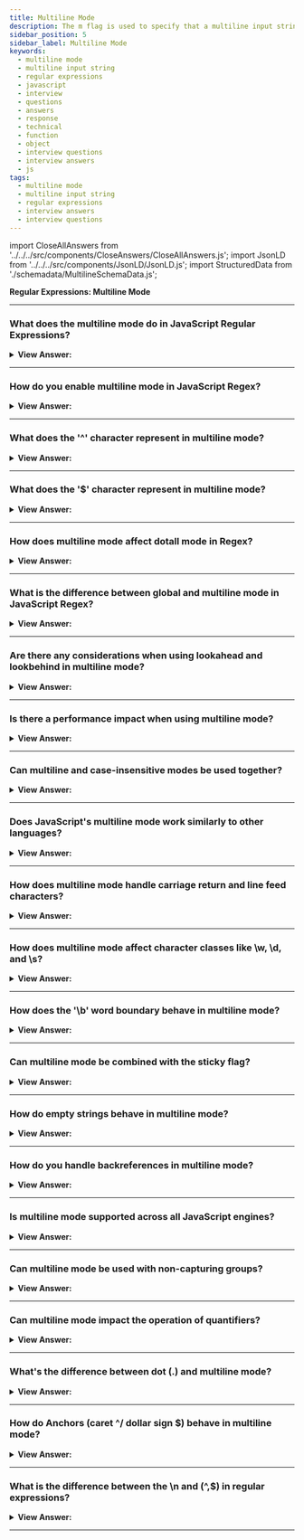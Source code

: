```yaml
---
title: Multiline Mode
description: The m flag is used to specify that a multiline input string should be treated as multiple lines. Regular Expressions Interview Questions
sidebar_position: 5
sidebar_label: Multiline Mode
keywords:
  - multiline mode
  - multiline input string
  - regular expressions
  - javascript
  - interview
  - questions
  - answers
  - response
  - technical
  - function
  - object
  - interview questions
  - interview answers
  - js
tags:
  - multiline mode
  - multiline input string
  - regular expressions
  - interview answers
  - interview questions
---
```


import CloseAllAnswers from '../../../src/components/CloseAnswers/CloseAllAnswers.js';
import JsonLD from '../../../src/components/JsonLD/JsonLD.js';
import StructuredData from './schemadata/MultilineSchemaData.js';

<JsonLD data={StructuredData} />

<head>
  <title>Multiline Mode | Regular Expressions Interview Questions</title>
</head>

**Regular Expressions: Multiline Mode**

<CloseAllAnswers />

---

### What does the multiline mode do in JavaScript Regular Expressions?

<details>
  <summary><strong>View Answer:</strong></summary>
  <div>
  <div><strong>Interview Response:</strong> The 'm' flag in regular expressions, also known as multiline mode, modifies the behavior of '^' and '$' to match the start and end of each line within a string, rather than the entire string.
    </div><br />
  <div><strong className="codeExample">Code Example:</strong><br /><br />

  <div></div>

Here's a simple JavaScript example using the 'm' flag in a regular expression:

```javascript
let str = `First line
Second line
Third line`;

let regex = /^Second.*$/m;

let match = str.match(regex);

console.log(match);  // This will output: ['Second line']
```

In this example, we use the 'm' flag with the `^Second.*$` regex to find 'Second line' at the start of a line in the multiline string. Without the 'm' flag, this would not match anything as 'Second line' is not at the start of the entire string.

  </div>
  </div>
</details>

---

### How do you enable multiline mode in JavaScript Regex?

<details>
  <summary><strong>View Answer:</strong></summary>
  <div>
  <div><strong>Interview Response:</strong> In JavaScript, multiline mode is enabled in regular expressions by appending an 'm' flag after the pattern, like this: `/pattern/m`. It allows '^' and '$' to match the start and end of each line.
  </div>
  </div>
</details>

---

### What does the '^' character represent in multiline mode?

<details>
  <summary><strong>View Answer:</strong></summary>
  <div>
  <div><strong>Interview Response:</strong> In multiline mode, the '^' character represents the start of the string and the start of each line within the string, occurring after every newline ('\n').
  </div><br />
  <div><strong className="codeExample">Code Example:</strong><br /><br />

  <div></div>

```js
let str = "apple\nbanana\napple";

let regexWithM = /^apple$/gm;
console.log(str.match(regexWithM)); 
// Outputs: [ 'apple', 'apple' ] (With "m" flag)
```

  </div>
  </div>
</details>

---

### What does the '$' character represent in multiline mode?

<details>
  <summary><strong>View Answer:</strong></summary>
  <div>
  <div><strong>Interview Response:</strong> In multiline mode, the '$' character represents the end of the string and the end of each line within the string, occurring before every newline ('\n').
  </div><br />
  <div><strong className="codeExample">Code Example:</strong><br /><br />

  <div></div>

```javascript
let str = "Hello, world!\nHello, javascript!\nHello, multiverse!";

let regex = /Hello, \w+!$/gm;

console.log(str.match(regex));
// Outputs: [ 'Hello, world!', 'Hello, javascript!', 'Hello, multiverse!' ]
```

In this example, the regular expression `/Hello, \w+!$/gm` matches any line that ends with a pattern "Hello, [word]!". The `g` flag makes it match globally, and the `m` flag allows `$` to match the end of each line. It matches all three lines in the string.

  </div>
  </div>
</details>

---

### How does multiline mode affect dotall mode in Regex?

<details>
  <summary><strong>View Answer:</strong></summary>
  <div>
  <div><strong>Interview Response:</strong> Multiline and dotall modes are independent in regex. Multiline mode affects '^' and '$' anchors, while dotall (enabled with 's' flag) makes '.' match any character including newline. They can be used together as needed.
  </div><br />
  <div><strong className="codeExample">Code Example:</strong><br /><br />

  <div></div>

Here's an example of using both multiline and dotall modes in JavaScript:

```javascript
let str = `First line
Second line
Third line`;

let regex = /^.*$/ms; // both multiline (m) and dotall (s) modes

let match = str.match(regex);

console.log(match);  // This will output: ['First line\nSecond line\nThird line']
```

In this example, '^.*$' with 'ms' flags will match the entire multiline string, including newline characters. This is because the '.' in dotall mode also matches newline characters, and '^' and '$' match the start and end of the string, respectively. Without the 's' flag, '.' would not match newline characters, and without the 'm' flag, '^' and '$' would only match the start and end of the entire string, not each line.

  </div>
  </div>
</details>

---

### What is the difference between global and multiline mode in JavaScript Regex?

<details>
  <summary><strong>View Answer:</strong></summary>
  <div>
  <div><strong>Interview Response:</strong> In JavaScript regex, the 'g' flag (global) makes the regex search for all matches in a string, instead of stopping at the first match. The 'm' flag (multiline) changes '^' and '$' to match the start and end of each line, not just the string.
  </div>
  </div>
</details>

---

### Are there any considerations when using lookahead and lookbehind in multiline mode?

<details>
  <summary><strong>View Answer:</strong></summary>
  <div>
  <div><strong>Interview Response:</strong> In multiline mode, lookahead and lookbehind still work from the current position, not the start/end of lines. However, '^' and '$' within lookahead/lookbehind will respect multiline mode, matching line start/end.
  </div><br />
  <div><strong>Technical Details:</strong> There are considerations when using lookahead and lookbehind in multiline mode. The most significant is that these assertions don't consume characters in the string, but only assert whether a match is possible.
  </div><br />
  <div><strong className="codeExample">Code Example:</strong><br /><br />

  <div></div>

```javascript
let str = "apple\nbanana\napple";

let regexLookahead = /apple(?=\nbanana)/gm;
console.log(str.match(regexLookahead)); 
// Outputs: [ 'apple' ] 

let regexLookbehind = /(?<=apple\n)banana/gm;
console.log(str.match(regexLookbehind)); 
// Outputs: [ 'banana' ] 
```

In this example, `/apple(?=\nbanana)/gm` matches "apple" only when it's immediately followed by "\nbanana", but it does not include "\nbanana" in the match.

Similarly, `/(?<=apple\n)banana/gm` matches "banana" only when it's immediately preceded by "apple\n", but it does not include "apple\n" in the match.

The "m" flag makes `^` and `$` match the start and end of lines, but it doesn't change the behavior of lookahead and lookbehind.

  </div>
  </div>
</details>

---

### Is there a performance impact when using multiline mode?

<details>
  <summary><strong>View Answer:</strong></summary>
  <div>
  <div><strong>Interview Response:</strong> Multiline mode can impact performance if the regex engine needs to check for line breaks in large strings. However, for most practical use cases, this performance impact would be minimal and unnoticeable.
  </div>
  </div>
</details>

---

### Can multiline and case-insensitive modes be used together?

<details>
  <summary><strong>View Answer:</strong></summary>
  <div>
  <div><strong>Interview Response:</strong> Yes, multiline ('m') and case-insensitive ('i') modes can be used together in a regular expression. For instance, in JavaScript, you can write `/pattern/mi` to enable both modes.
  </div><br />
  <div><strong className="codeExample">Code Example:</strong><br /><br />

  <div></div>

```javascript
let str = "apple\nBanana\nAPPLE";

let regex = /^apple$/gmi;

console.log(str.match(regex));
// Outputs: [ 'apple', 'APPLE' ]
```

In this example, the regular expression `/^apple$/gmi` matches any line that only contains "apple", regardless of the case. The `g` flag makes it match globally, the `m` flag allows `^` and `$` to match the start and end of each line, and the `i` flag makes it case-insensitive. It matches the first and the third lines in the string.

  </div>
  </div>
</details>

---

### Does JavaScript's multiline mode work similarly to other languages?

<details>
  <summary><strong>View Answer:</strong></summary>
  <div>
  <div><strong>Interview Response:</strong> Yes, the multiline mode in JavaScript works similarly to many other languages like Python or Perl. It modifies '^' and '$' to match the start and end of each line, not just the whole string.
  </div>
  </div>
</details>

---

### How does multiline mode handle carriage return and line feed characters?

<details>
  <summary><strong>View Answer:</strong></summary>
  <div>
  <div><strong>Interview Response:</strong> In multiline mode, both carriage return (\r) and line feed (\n) characters are considered as line terminators or breaks. Therefore, '^' and '$' will match positions after and before these characters respectively.
  </div><br />
  <div><strong className="codeExample">Code Example:</strong><br /><br />

  <div></div>

```javascript
let str = "apple\r\nbanana\napple";

let regex = /^apple$/gm;

console.log(str.match(regex));
// Outputs: [ 'apple', 'apple' ]
```

In this example, the regular expression `/^apple$/gm` matches any line that only contains "apple". The `g` flag makes it match globally, and the `m` flag allows `^` and `$` to match the start and end of each line. It recognizes both `\r\n` (carriage return + line feed, as commonly used in Windows) and `\n` (line feed, as used in Unix-based systems) as line terminators. It matches the first and the third lines in the string.

  </div>
  </div>
</details>

---

### How does multiline mode affect character classes like \w, \d, and \s?

<details>
  <summary><strong>View Answer:</strong></summary>
  <div>
  <div><strong>Interview Response:</strong> Multiline mode does not directly affect character classes like \w, \d, and \s. These classes will match as usual regardless of whether the multiline flag is set. \w matches word characters, \d digits, and \s whitespace.
  </div><br />
  <div><strong className="codeExample">Code Example:</strong><br /><br />

  <div></div>

```javascript
let str = "apple\nbanana3\nApple 1";

let regexW = /\w/gm;
console.log(str.match(regexW));
// Outputs: [ 'a', 'p', 'p', 'l', 'e', 'b', 'a', 'n', 'a', 'n', 'a', '3', 'A', 'p', 'p', 'l', 'e', '1' ]

let regexD = /\d/gm;
console.log(str.match(regexD));
// Outputs: [ '3', '1' ]

let regexS = /\s/gm;
console.log(str.match(regexS));
// Outputs: [ ' ' ]
```

In this example, `\w` matches any word character (equivalent to `[a-zA-Z0-9_]`), `\d` matches any digit (equivalent to `[0-9]`), and `\s` matches any whitespace character. They match the same characters regardless of the "m" flag.

  </div>
  </div>
</details>

---

### How does the '\b' word boundary behave in multiline mode?

<details>
  <summary><strong>View Answer:</strong></summary>
  <div>
  <div><strong>Interview Response:</strong> Word boundary '\b' isn't affected by multiline mode. It still matches a position where a word character is followed by a non-word character or vice versa.
  </div><br />
  <div><strong className="codeExample">Code Example:</strong><br /><br />

  <div></div>

```javascript
let str = "apple apple\nbanana apple";

let regex = /\bapple\b/gm;

console.log(str.match(regex));
// Outputs: [ 'apple', 'apple', 'apple' ]
```

In this example, the regular expression `\bapple\b` matches the word "apple" when it appears as a whole word. It matches "apple" in both lines, regardless of the "m" flag. The word boundary `\b` matches the position where "apple" is followed by a space or the end of a line, ensuring that it doesn't match substrings within larger words (like if there were a word "pineapple").

  </div>
  </div>
</details>

---

### Can multiline mode be combined with the sticky flag?

<details>
  <summary><strong>View Answer:</strong></summary>
  <div>
  <div><strong>Interview Response:</strong> Yes, multiline mode can be combined with the sticky flag. Sticky flag makes the regex match start exactly at lastIndex.
  </div><br />
  <div><strong>Technical Response:</strong> Multiline mode can be combined with the "sticky" flag (indicated by "y") in JavaScript regular expressions. The sticky flag makes the regex start searching for a match from the index indicated by `lastIndex` property of the regex object.
  </div><br />
  <div><strong className="codeExample">Code Example:</strong><br /><br />

  <div></div>

```javascript
let str = "apple\nbanana\napple";
let regex = /^apple$/gmy;

// Match from start
let result1 = regex.exec(str);
console.log(result1[0], regex.lastIndex); 
// Outputs: "apple", 6

// Match from index 6
let result2 = regex.exec(str);
console.log(result2, regex.lastIndex);
// Outputs: null, 6 (no match starting from index 6)

// Match from index 14
regex.lastIndex = 14;
let result3 = regex.exec(str);
console.log(result3[0], regex.lastIndex); 
// Outputs: "apple", 20
```

In this example, the regular expression `/^apple$/gmy` matches any line that only contains "apple". The `g` flag makes it match globally, the `m` flag allows `^` and `$` to match the start and end of each line, and the `y` flag makes it sticky. If a match is found, the `lastIndex` property of the regex is updated to the end of the match, and the next `exec` starts searching from there. If a match is not found, `lastIndex` is not updated.

  </div>
  </div>
</details>

---

### How do empty strings behave in multiline mode?

<details>
  <summary><strong>View Answer:</strong></summary>
  <div>
  <div><strong>Interview Response:</strong> Empty strings are treated as lines by themselves in multiline mode, meaning '^' and '$' can match before and after them.
  </div><br />
  <div><strong className="codeExample">Code Example:</strong><br /><br />

  <div></div>

```javascript
let str = "apple\nbanana\n";

let regex = /^$/gm;

let matches = str.match(regex);

console.log(matches.length);
// Outputs: 1
```

In this example, the regular expression `/^$/gm` matches any line that is empty. The `g` flag makes it match globally, and the `m` flag allows `^` and `$` to match the start and end of each line. It matches once because there's one empty line at the end of the string. Note that if the input string did not end with `\n`, there would be no match, because there wouldn't be an empty line.

  </div>
  </div>
</details>

---

### How do you handle backreferences in multiline mode?

<details>
  <summary><strong>View Answer:</strong></summary>
  <div>
  <div><strong>Interview Response:</strong> Backreferences work the same in multiline mode. They refer back to previously captured groups, regardless of line boundaries.
  </div><br />
  <div><strong>Technical Response:</strong> In JavaScript regex, backreferences in multiline mode are handled the same way as in single-line mode. The "m" flag does not affect their behavior. A backreference `\n` (where n is a group number) matches the same text as previously matched by the nth capturing group.
  </div><br />
  <div><strong className="codeExample">Code Example:</strong><br /><br />

  <div></div>

```javascript
let str = "apple apple\nbanana banana\napple banana";

let regex = /(\w+) \1/gm;

let matches = str.match(regex);

console.log(matches);
// Outputs: [ 'apple apple', 'banana banana' ]
```

In this example, the regular expression `/(\w+) \1/gm` matches any line that contains a word followed by a space and the same word again. The `g` flag makes it match globally, and the `m` flag allows `^` and `$` to match the start and end of each line. The `(\w+)` captures a word into group 1, and `\1` is a backreference that matches the same word. It matches the first and the second lines in the string.

  </div>
  </div>
</details>

---

### Is multiline mode supported across all JavaScript engines?

<details>
  <summary><strong>View Answer:</strong></summary>
  <div>
  <div><strong>Interview Response:</strong> Yes, multiline mode is a standard feature and is supported across all ECMAScript-compliant JavaScript engines.
  </div><br />
  <div><strong>Technical Details:</strong> Most modern browsers have solid support for JavaScript regular expressions. However, specific support for advanced features like lookbehind assertions and Unicode property escapes may vary.
  </div><br />
  <div><strong className="codeExample">Here's a simple table illustration:</strong><br /><br />

  <div></div>

| Feature                       | Chrome | Firefox | Safari | Edge  |
|-------------------------------|--------|---------|--------|-------|
| Basic Regular Expressions     | Yes    | Yes     | Yes    | Yes   |
| Lookahead Assertions          | Yes    | Yes     | Yes    | Yes   |
| Lookbehind Assertions         | Yes    | No      | No     | Yes   |
| Unicode Property Escapes      | Yes    | No      | Partial| Yes   |
| Named Capture Groups          | Yes    | Yes     | No     | Yes   |
| s (dotAll) flag               | Yes    | Yes     | No     | Yes   |
| Sticky Flag                   | Yes    | Yes     | Yes    | Yes   |

Remember that JavaScript compatibility can change as browsers are updated. For the most accurate and up-to-date information, please check the official documentation or use a resource like [Can I Use](https://caniuse.com/) or [MDN Web Docs](https://developer.mozilla.org/).

  </div>
  </div>
</details>

---

### Can multiline mode be used with non-capturing groups?

<details>
  <summary><strong>View Answer:</strong></summary>
  <div>
  <div><strong>Interview Response:</strong> Yes, non-capturing groups work the same way in multiline mode as they do in single-line mode. A non-capturing group (?:...) groups together the included pattern elements, but doesn't create a backreference.
  </div><br />
  <div><strong className="codeExample">Code Example:</strong><br /><br />

  <div></div>

```js
let str = "apple banana\nbanana apple\napple apple";

let regex = /^(?:apple banana|banana apple)$/gm;

console.log(str.match(regex));
// Outputs: [ 'apple banana', 'banana apple' ]
```

  </div>
  </div>
</details>

---

### Can multiline mode impact the operation of quantifiers?

<details>
  <summary><strong>View Answer:</strong></summary>
  <div>
  <div><strong>Interview Response:</strong> No, multiline mode doesn't impact the operation of quantifiers in JavaScript regular expressions. Quantifiers such as *, +, ?, and &#123;n,m&#125; still work the same way in multiline mode as they do in single-line mode.
  </div><br />
  <div><strong className="codeExample">Code Example:</strong><br /><br />

  <div></div>

```javascript
let str = "apple\nbanana\napples";

let regex = /^apple.*$/gm;

console.log(str.match(regex));
// Outputs: [ 'apple', 'apples' ]
```

In this example, the regular expression `/^apple.*$/gm` matches any line that starts with "apple". The `g` flag makes it match globally, the `m` flag allows `^` and `$` to match the start and end of each line, and the `.*` matches any characters (except for line terminators), zero or more times. It matches the first and the third lines in the string. The `.*` quantifier does not extend across multiple lines, even in multiline mode.

  </div>
  </div>
</details>

---

### What's the difference between dot (.) and multiline mode?

<details>
  <summary><strong>View Answer:</strong></summary>
  <div>
  <div><strong>Interview Response:</strong>  The dot (.) matches any character except newline. Multiline mode changes how '^' and '$' behave, but does not affect the '.' dot.
  </div><br />
  </div>
</details>

---

### How do Anchors (caret ^/ dollar sign $) behave in multiline mode?

<details>
  <summary><strong>View Answer:</strong></summary>
  <div>
  <div><strong>Interview Response:</strong> In multiline mode, the caret (^) matches the start of the string and after each newline (\n), while the dollar sign ($) matches before every newline and at the end of the string.
    </div><br />
  <div><strong>Technical Response:</strong> In the multiline mode, they match at the beginning and the end of the string and the start/end of a new line. If we do not have the m flag, we search only the first line, and each additional line gets missed. This outcome is because, by default, a caret only matches at the beginning of the text. In multiline mode, at the beginning of any line.<br />You should note that “Start of a line” formally means “immediately after a line break”: the test ^ in multiline mode matches at all positions preceded by a newline character \n. And at the text start.<br />When we are dealing with the dollar sign $, it behaves similarly. The regular expression \d$ finds the last digit in all lines.
    </div><br />
  <div><strong className="codeExample">Code Example:</strong><br /><br />

  <div></div>

```js
let str = `1st place: Winnie
2nd place: Piglet
3rd place: Eeyore`;

console.log(str.match(/^\d/gm)); // 1, 2, 3
```

  </div>
  </div>
</details>

---

### What is the difference between the \n and (^,$) in regular expressions?

<details>
  <summary><strong>View Answer:</strong></summary>
  <div>
  <div><strong>Interview Response:</strong> The '\n' represents a newline character in regular expressions, marking the end of a line. '^' and '$', known as anchors, represent the start and end of a line or string, respectively.
    </div><br />
  <div><strong>Technical Details:</strong> To find a new line, we can use not only anchors ^ and $, but we can also use the newline character \n. The most notable behavior between the \n and (^,$) is that the new line only returns values in new lines. This characteristic can lead to odd behaviors where a value does not return when it exists at the end of a line. So, a \n in the pattern gets used, we need newline characters in the result, while anchors are used to find something at the beginning/end of a line. Yes, this can be confusing, but we should be aware of it.
    </div><br />
  <div><strong className="codeExample">Code Example:</strong><br /><br />

  <div></div>

```javascript
let str = "apple\nbanana\napple";

// Matches 'apple' at the start of a line
let regex1 = /^apple/gm;
console.log(str.match(regex1)); // Outputs: [ 'apple', 'apple' ]

// Matches newline characters
let regex2 = /\n/g;
console.log(str.match(regex2)); // Outputs: [ '\n', '\n' ]
```

In the first regex, `/^apple/gm`, the `^` character is used to find 'apple' at the start of a line or string. The 'm' flag is used to apply `^` and `$` to each line, not just the start/end of the entire string.

In the second regex, `/\n/g`, the `\n` is used to find newline characters in the string. It finds two newline characters in the string. This is fundamentally different from `^` and `$`, which match positions in the string, not actual characters.

  </div>
  </div>
</details>

---
